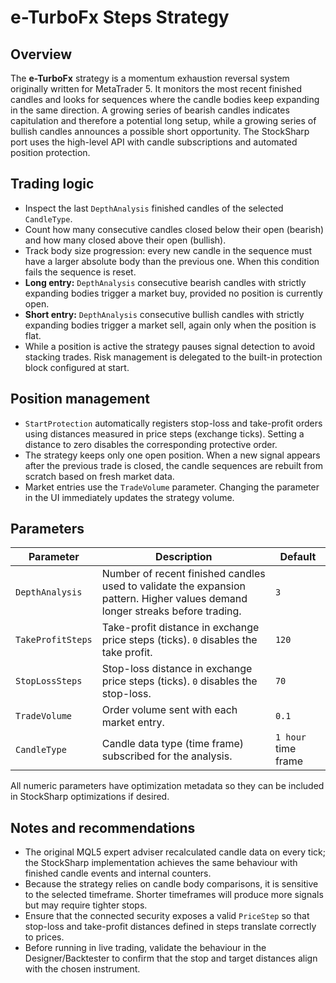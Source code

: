 # e-TurboFx Steps Strategy

## Overview
The **e-TurboFx** strategy is a momentum exhaustion reversal system originally written for MetaTrader 5. It monitors the most recent finished candles and looks for sequences where the candle bodies keep expanding in the same direction. A growing series of bearish candles indicates capitulation and therefore a potential long setup, while a growing series of bullish candles announces a possible short opportunity. The StockSharp port uses the high-level API with candle subscriptions and automated position protection.

## Trading logic
- Inspect the last `DepthAnalysis` finished candles of the selected `CandleType`.
- Count how many consecutive candles closed below their open (bearish) and how many closed above their open (bullish).
- Track body size progression: every new candle in the sequence must have a larger absolute body than the previous one. When this condition fails the sequence is reset.
- **Long entry:** `DepthAnalysis` consecutive bearish candles with strictly expanding bodies trigger a market buy, provided no position is currently open.
- **Short entry:** `DepthAnalysis` consecutive bullish candles with strictly expanding bodies trigger a market sell, again only when the position is flat.
- While a position is active the strategy pauses signal detection to avoid stacking trades. Risk management is delegated to the built-in protection block configured at start.

## Position management
- `StartProtection` automatically registers stop-loss and take-profit orders using distances measured in price steps (exchange ticks). Setting a distance to zero disables the corresponding protective order.
- The strategy keeps only one open position. When a new signal appears after the previous trade is closed, the candle sequences are rebuilt from scratch based on fresh market data.
- Market entries use the `TradeVolume` parameter. Changing the parameter in the UI immediately updates the strategy volume.

## Parameters
| Parameter | Description | Default |
|-----------|-------------|---------|
| `DepthAnalysis` | Number of recent finished candles used to validate the expansion pattern. Higher values demand longer streaks before trading. | `3` |
| `TakeProfitSteps` | Take-profit distance in exchange price steps (ticks). `0` disables the take profit. | `120` |
| `StopLossSteps` | Stop-loss distance in exchange price steps (ticks). `0` disables the stop-loss. | `70` |
| `TradeVolume` | Order volume sent with each market entry. | `0.1` |
| `CandleType` | Candle data type (time frame) subscribed for the analysis. | `1 hour` time frame |

All numeric parameters have optimization metadata so they can be included in StockSharp optimizations if desired.

## Notes and recommendations
- The original MQL5 expert adviser recalculated candle data on every tick; the StockSharp implementation achieves the same behaviour with finished candle events and internal counters.
- Because the strategy relies on candle body comparisons, it is sensitive to the selected timeframe. Shorter timeframes will produce more signals but may require tighter stops.
- Ensure that the connected security exposes a valid `PriceStep` so that stop-loss and take-profit distances defined in steps translate correctly to prices.
- Before running in live trading, validate the behaviour in the Designer/Backtester to confirm that the stop and target distances align with the chosen instrument.
